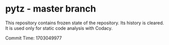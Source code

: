 # pytz - master branch

This repository contains frozen state of the repository.
Its history is cleared. It is used only for static code
analysis with Codacy.

Commit Time: 1703049977